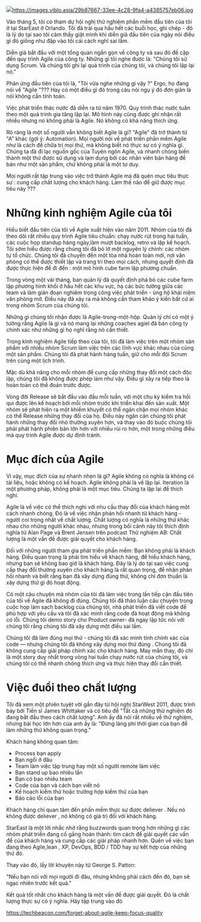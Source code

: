 ![](https://images.viblo.asia/29b87667-33ee-4c28-9fa4-a4385757eb06.jpg)https://images.viblo.asia/29b87667-33ee-4c28-9fa4-a4385757eb06.jpg

Vào tháng 5, tôi có tham dự hội nghị thử nghiệm phần mềm đầu tiên của tôi ở tại StarEast ở Orlando. Tôi đã trải qua hầu hết các buổi học, ghi chép - đó là lý do tại sao tôi cảm thấy giật mình khi diễn giả đầu tiên của ngày nói điều gì đó giống như đập vào tôi cái cách nghĩ sai lầm. 

Diễn giả bắt đầu với một tổng quan ngắn gọn về công ty và sau đó đề cập đến quy trình Agile của công ty. Những gì tôi nghe được là: "Chúng tôi sử dụng Scrum. Và chúng tôi ghi lại quá trình của chúng tôi, và chúng tôi lặp lại nó."

Phản ứng đầu tiên của tôi là, "Tôi vừa nghe những gì vậy ?" Ergo, họ đang nói về "Agile "??? Hay có một điều gì đó trong câu nói ngụ ý đó đơn giản là nói không cần tính toán.

Việc phát triển thác nước đã diễn ra từ năm 1970.  Quy trình thác nước tuân theo một quá trình gia tăng lặp lại. Mô hình này cũng được ghi nhận rất nhiều nhưng nó không phải là Agile. Nó không có khả năng thích ứng.

Rõ ràng là một số người vẫn không biết Agile là gì?  "Agile" đã trở thành từ "A" khác (gợi ý: Automation). Mọi người nói về phát triển phần mềm Agile như là cách để chữa trị mọi thứ, mà không biết nó thực sự có ý nghĩa gì. Chúng ta đã đi lạc nguồn gốc của Tuyên ngôn Agile, và nhanh chóng biến thành một thứ được sử dụng và lạm dụng bởi các nhân viên bán hàng để bán như một sản phẩm, chứ không phải là một tư duy.

Mọi người rất tập trung vào việc trở thành Agile mà đã quên mục tiêu thực sự : cung cấp chất lượng cho khách hàng. Làm thế nào để giữ được mục tiêu này ???

# Những kinh nghiệm Agile của tôi 

Hiểu biết đầu tiên của tôi về Agile xuất hiện vào năm 2011. Nhóm của tôi đã theo dõi rất nhiều quy trình Agile tiêu chuẩn: chạy nước rút trong hai tuần, các cuộc họp standup hàng ngày,làm mượt backlog, retro và lập kế hoạch. Tôi sớm hiểu được rằng chúng tôi đã bỏ lỡ một nguyên lý chính: các nhóm tự tổ chức. Chúng tôi đã chuyển đến một tòa nhà hoàn toàn mới, nơi văn phòng có thể được thiết lập và trang trí theo mọi cách, nhưng quyết định đã được thực hiện để đi đến : một mô hình cube farm lập phương chuẩn. 

Trong vòng một vài tháng, ban quản lý đã quyết định phá bỏ các cube farm lập phương hình khối ở hầu hết các khu vực, hạ các bức tường giữa các team và làm gián đoạn nghiêm trọng công việc phát triển - ủng hộ khái niệm văn phòng mở. Điều này đã xảy ra mà không cần tham khảo ý kiến bất cứ ai trong nhóm Scrum của chúng tôi.

Những gì chúng tôi nhận được là Agile-trong-một-hộp. Quản lý chỉ có một ý tưởng rằng Agile là gì và nó mang lại những coaches agiel đã bán công ty chính xác như những gì họ nghĩ rằng nó cần thiết.

Trong kinh nghiệm Agile tiếp theo của tôi, tôi đã làm việc trên một nhóm sản phẩm với nhiều nhóm Scrum làm việc trên các lĩnh vực khác nhau của cùng một sản phẩm. Chúng tôi đã phát hành hàng tuần, giữ cho mỗi đội Scrum trên cùng một lịch trình.

Mặc dù khả năng cho mỗi nhóm để cung cấp những thay đổi một cách độc lập, chúng tôi đã không được phép làm như vậy. Điều gì xảy ra tiếp theo là hoàn toàn có thể đoán trước được.

Vòng đời Release sẽ bắt đầu vào đầu mỗi tuần, với một chu kỳ kiểm tra hồi qui được lên kế hoạch bởi mỗi nhóm trước khi triển khai đến sản xuất. Một nhóm sẽ phát hiện ra một khiếm khuyết có thể ngăn chặn mọi nhóm khác có thể Release  những thay đổi của họ. Điều này ngăn cản chúng tôi phát hành những thay đổi nhỏ thường xuyên hơn, và thay vào đó buộc chúng tôi phải phát hành phiên bản lớn hơn với nhiều rủi ro hơn, một trong những điều mà quy trình Agile được dự định tránh.

# Mục đích của Agile

Vì vậy, mục đích của sự nhanh nhẹn là gì? Agile không có nghĩa là không có tài liệu, hoặc không có kế hoạch. Agile không phải là về lặp lại. Iteration là một phương pháp, không phải là một mục tiêu. Chúng ta lặp lại để thích nghi.

Agile là về việc có thể thích nghi với nhu cầu thay đổi của khách hàng một cách nhanh chóng. Đó là về việc nhận phản hồi nhanh từ khách hàng - người coi trọng nhất về chất lượng. Chất lượng có nghĩa là những thứ khác nhau cho những người khác nhau, nhưng trong bối cảnh này tôi thích định nghĩa từ Alan Page và Brent Jensen trên podcast Thử nghiệm AB: Chất lượng là một vấn đề được giải quyết cho khách hàng.

Đối với những người tham gia phát triển phần mềm: Bạn không phải là khách hàng. Điều quan trọng là phải tìm hiểu về khách hàng, để hiểu khách hàng, nhưng bạn sẽ không bao giờ là khách hàng. Đây là lý do tại sao việc cung cấp thay đổi thường xuyên cho khách hàng là rất quan trọng, để nhận phản hồi nhanh và biết rằng bạn đã xây dựng đúng thứ, không chỉ đơn thuần là xây dựng thứ gì đó hoạt động.

Có một câu chuyện mà nhóm của tôi đã làm việc trong lần tiếp cận đầu tiên của tôi về Agile đã không đi đúng. Chúng tôi đã thảo luận câu chuyện trong cuộc họp làm sạch backlog của chúng tôi, nhà phát triển đã viết code để phù hợp với yêu cầu và tôi đã xác minh rằng code đã hoạt động mà không có lỗi. Chúng tôi demo story cho Product owner- đã ngay lập tức nói với chúng tôi rằng chúng tôi đã xây dựng một điều sai lầm.

Chúng tôi đã làm đúng mọi thứ  - chúng tôi đã xác minh tính chính xác của code — nhưng chúng tôi đã không xây dựng mọi thứ đúng . Chúng tôi đã không cung cấp giải pháp chính xác cho khách hàng. May mắn thay, đó chỉ là một story duy nhất trong vòng hai tuần chạy nước rút của chúng tôi, và chúng tôi có thể nhanh chóng thích ứng và thực hiện thay đổi cần thiết.

# Việc đuổi theo chất lượng 

Tôi đã xem một phiên tuyệt vời gần đây từ hội nghị StarWest 2011, được trình bày bởi Tiến sĩ James Whittaker và có tiêu đề "Tất cả những thử nghiệm đó đang bắt đầu theo cách chất lượng". Anh ấy đã nói rất nhiều về thử nghiệm, nhưng bài học lớn hơn của anh ấy là: "Đừng lãng phí thời gian của bạn để làm những thứ không quan trọng."

Khách hàng không quan tâm:

* Process bạn apply
* Bạn ngồi ở đâu 
* Team làm việc tập trung hay một số người remote làm việc 
* Bạn stand up bao nhiêu lần 
* Bạn có bao nhiêu team
* Code của bạn và cách bạn viết nó
* Kế hoạch kiểm thử hoặc trường hợp kiểm thử của bạn
* Báo cáo lỗi của bạn

Khách hàng chỉ quan tâm đến phần mềm thực sự được deliever . Nếu nó không được deliever , nó không có giá trị đối với khách hàng.

StarEast là một lời nhắc nhở rằng buzzwords quan trọng hơn những gì các nhóm phát triển đang cố gắng hoàn thành: tìm cách để giải quyết các vấn đề của khách hàng và cung cấp các giải pháp nhanh hơn. Quên về việc bạn đang theo Agile,lean , XP, DevOps, BDD / TDD hay sự kết hợp của những thứ đó.

Thay vào đó, lấy lời khuyên này từ George S. Patton:

"Nếu bạn nói với mọi người đi đâu, nhưng không phải cách đến đó, bạn sẽ ngạc nhiên trước kết quả."

Kết quả tốt nhất cho khách hàng là một vấn đề được giải quyết. Đó là chất lượng thực sự có ý nghĩa. Hãy tập trung vào đó

https://techbeacon.com/forget-about-agile-keep-focus-quality